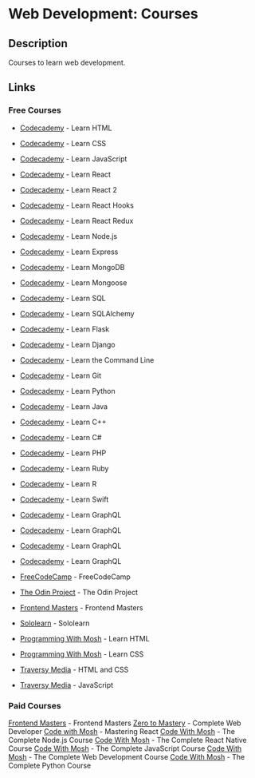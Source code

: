 # Web Development: Courses

## Description

Courses to learn web development.

## Links

### Free Courses

- [Codecademy](https://www.codecademy.com/learn/learn-html) - Learn HTML
- [Codecademy](https://www.codecademy.com/learn/learn-css) - Learn CSS
- [Codecademy](https://www.codecademy.com/learn/learn-javascript) - Learn JavaScript
- [Codecademy](https://www.codecademy.com/learn/learn-react-1) - Learn React
- [Codecademy](https://www.codecademy.com/learn/learn-react-2) - Learn React 2
- [Codecademy](https://www.codecademy.com/learn/learn-react-hooks) - Learn React Hooks
- [Codecademy](https://www.codecademy.com/learn/learn-react-redux) - Learn React Redux
- [Codecademy](https://www.codecademy.com/learn/learn-node-js) - Learn Node.js
- [Codecademy](https://www.codecademy.com/learn/learn-express) - Learn Express
- [Codecademy](https://www.codecademy.com/learn/learn-mongodb) - Learn MongoDB
- [Codecademy](https://www.codecademy.com/learn/learn-mongoose) - Learn Mongoose
- [Codecademy](https://www.codecademy.com/learn/learn-sql) - Learn SQL
- [Codecademy](https://www.codecademy.com/learn/learn-sqlalchemy) - Learn SQLAlchemy
- [Codecademy](https://www.codecademy.com/learn/learn-flask) - Learn Flask
- [Codecademy](https://www.codecademy.com/learn/learn-django) - Learn Django
- [Codecademy](https://www.codecademy.com/learn/learn-the-command-line) - Learn the Command Line
- [Codecademy](https://www.codecademy.com/learn/learn-git) - Learn Git
- [Codecademy](https://www.codecademy.com/learn/learn-python) - Learn Python
- [Codecademy](https://www.codecademy.com/learn/learn-java) - Learn Java
- [Codecademy](https://www.codecademy.com/learn/learn-c-plus-plus) - Learn C++
- [Codecademy](https://www.codecademy.com/learn/learn-c-sharp) - Learn C#
- [Codecademy](https://www.codecademy.com/learn/learn-php) - Learn PHP
- [Codecademy](https://www.codecademy.com/learn/learn-ruby) - Learn Ruby
- [Codecademy](https://www.codecademy.com/learn/learn-r) - Learn R
- [Codecademy](https://www.codecademy.com/learn/learn-swift) - Learn Swift
- [Codecademy](https://www.codecademy.com/learn/learn-graphql) - Learn GraphQL
- [Codecademy](https://www.codecademy.com/learn/learn-graphql) - Learn GraphQL
- [Codecademy](https://www.codecademy.com/learn/learn-graphql) - Learn GraphQL
- [Codecademy](https://www.codecademy.com/learn/learn-graphql) - Learn GraphQL

- [FreeCodeCamp](https://www.freecodecamp.org/learn/) - FreeCodeCamp
- [The Odin Project](https://www.theodinproject.com/) - The Odin Project
- [Frontend Masters](https://frontendmasters.com/) - Frontend Masters
- [Sololearn](https://www.sololearn.com/) - Sololearn
- [Programming With Mosh](https://www.youtube.com/watch?v=qz0aGYrrlhU) - Learn HTML
- [Programming With Mosh](https://www.youtube.com/watch?v=UB1O30fR-EE) - Learn CSS
- [Traversy Media](https://www.youtube.com/watch?v=UB1O30fR-EE&list=PLillGF-RfqbZTASqIqdvm1R5mLrQq79CU) - HTML and CSS
- [Traversy Media](https://www.youtube.com/watch?v=hdI2bqOjy3c&list=PLillGF-RfqbbnEGy3ROiLWk7JMCuSyQtX) - JavaScript

### Paid Courses

[Frontend Masters](https://frontendmasters.com/) - Frontend Masters
[Zero to Mastery](https://zerotomastery.io/courses/coding-bootcamp/) - Complete Web Developer
[Code with Mosh](https://codewithmosh.com/p/mastering-react) - Mastering React
[Code With Mosh](https://codewithmosh.com/p/the-complete-node-js-course) - The Complete Node.js Course
[Code With Mosh](https://codewithmosh.com/p/the-complete-react-native-course) - The Complete React Native Course
[Code With Mosh](https://codewithmosh.com/p/the-complete-javascript-course) - The Complete JavaScript Course
[Code With Mosh](https://codewithmosh.com/p/the-complete-web-development-course) - The Complete Web Development Course
[Code With Mosh](https://codewithmosh.com/p/the-complete-python-course) - The Complete Python Course
